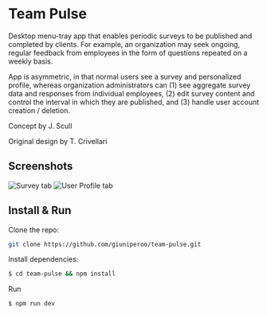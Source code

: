# Team Pulse

Desktop menu-tray app that enables periodic surveys to be published and completed by clients. For example, an organization may seek ongoing, regular feedback from employees in the form of questions repeated on a weekly basis.

App is asymmetric, in that normal users see a survey and personalized profile, whereas organization administrators can (1) see aggregate survey data and responses from individual employees, (2) edit survey content and control the interval in which they are published, and (3) handle user account creation / deletion.

Concept by J. Scull

Original design by T. Crivellari

## Screenshots

![Survey tab](https://giuniperoo.github.io/team-pulse/survey-tab.png)
![User Profile tab](https://giuniperoo.github.io/team-pulse/user-profile-tab.png)

## Install & Run

Clone the repo:

```bash
git clone https://github.com/giuniperoo/team-pulse.git
```

Install dependencies:

```bash
$ cd team-pulse && npm install
```

Run

```bash
$ npm run dev
```
